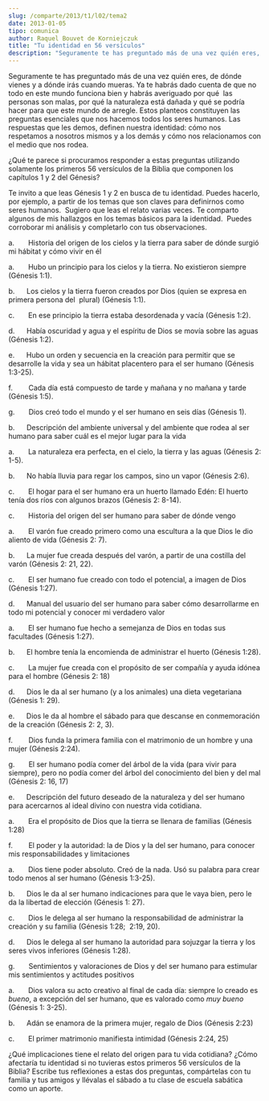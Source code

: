 ```yaml
---
slug: /comparte/2013/t1/l02/tema2
date: 2013-01-05
tipo: comunica
author: Raquel Bouvet de Korniejczuk
title: "Tu identidad en 56 versículos"
description: "Seguramente te has preguntado más de una vez quién eres, de dónde vienes y a  dónde irás cuando mueras. Ya te habrás dado cuenta de que no todo en este mundo  funciona bien y habrás averiguado por qué las personas son malas, por qué la  naturaleza está dañada y qué se podría h..."
---
```


Seguramente te has preguntado más de una vez quién eres, de dónde vienes y a dónde irás cuando mueras. Ya te habrás dado cuenta de que no todo en este mundo funciona bien y habrás averiguado por qué  las personas son malas, por qué la naturaleza está dañada y qué se podría hacer para que este mundo de arregle. Estos planteos constituyen las preguntas esenciales que nos hacemos todos los seres humanos. Las respuestas que les demos, definen nuestra identidad: cómo nos respetamos a nosotros mismos y a los demás y cómo nos relacionamos con el medio que nos rodea.

¿Qué te parece si procuramos responder a estas preguntas utilizando solamente los primeros 56 versículos de la Biblia que componen los capítulos 1 y 2 del Génesis?

Te invito a que leas Génesis 1 y 2 en busca de tu identidad. Puedes hacerlo, por ejemplo, a partir de los temas que son claves para definirnos como seres humanos.  Sugiero que leas el relato varias veces. Te comparto algunos de mis hallazgos en los temas básicos para la identidad.  Puedes corroborar mi análisis y completarlo con tus observaciones.

a.       Historia del origen de los cielos y la tierra para saber de dónde surgió mi hábitat y cómo vivir en él

a.       Hubo un principio para los cielos y la tierra. No existieron siempre (Génesis 1:1).

b.      Los cielos y la tierra fueron creados por Dios (quien se expresa en primera persona del  plural) (Génesis 1:1).

c.       En ese principio la tierra estaba desordenada y vacía (Génesis 1:2).

d.      Había oscuridad y agua y el espíritu de Dios se movía sobre las aguas (Génesis 1:2).

e.      Hubo un orden y secuencia en la creación para permitir que se desarrolle la vida y sea un hábitat placentero para el ser humano (Génesis 1:3-25).

f.        Cada día está compuesto de tarde y mañana y no mañana y tarde (Génesis 1:5).

g.       Dios creó todo el mundo y el ser humano en seis días (Génesis 1).

b.      Descripción del ambiente universal y del ambiente que rodea al ser humano para saber cuál es el mejor lugar para la vida

a.       La naturaleza era perfecta, en el cielo, la tierra y las aguas (Génesis 2: 1-5).

b.      No había lluvia para regar los campos, sino un vapor (Génesis 2:6).

c.       El hogar para el ser humano era un huerto llamado Edén: El huerto tenía dos ríos con algunos brazos (Génesis 2: 8-14).

c.       Historia del origen del ser humano para saber de dónde vengo

a.       El varón fue creado primero como una escultura a la que Dios le dio aliento de vida (Génesis 2: 7).

b.      La mujer fue creada después del varón, a partir de una costilla del varón (Génesis 2: 21, 22).

c.       El ser humano fue creado con todo el potencial, a imagen de Dios (Génesis 1:27).

d.      Manual del usuario del ser humano para saber cómo desarrollarme en todo mi potencial y conocer mi verdadero valor

a.       El ser humano fue hecho a semejanza de Dios en todas sus facultades (Génesis 1:27).

b.      El hombre tenía la encomienda de administrar el huerto (Génesis 1:28).

c.       La mujer fue creada con el propósito de ser compañía y ayuda idónea para el hombre (Génesis 2: 18)

d.      Dios le da al ser humano (y a los animales) una dieta vegetariana (Génesis 1: 29).

e.      Dios le da al hombre el sábado para que descanse en conmemoración de la creación (Génesis 2: 2, 3).

f.        Dios funda la primera familia con el matrimonio de un hombre y una mujer (Génesis 2:24).

g.       El ser humano podía comer del árbol de la vida (para vivir para siempre), pero no podía comer del árbol del conocimiento del bien y del mal (Génesis 2: 16, 17)

e.      Descripción del futuro deseado de la naturaleza y del ser humano para acercarnos al ideal divino con nuestra vida cotidiana.

a.       Era el propósito de Dios que la tierra se llenara de familias (Génesis 1:28)

f.        El poder y la autoridad: la de Dios y la del ser humano, para conocer mis responsabilidades y limitaciones

a.       Dios tiene poder absoluto. Creó de la nada. Usó su palabra para crear todo menos al ser humano (Génesis 1:3-25).

b.      Dios le da al ser humano indicaciones para que le vaya bien, pero le da la libertad de elección (Génesis 1: 27).

c.       Dios le delega al ser humano la responsabilidad de administrar la creación y su familia (Génesis 1:28;  2:19, 20).

d.      Dios le delega al ser humano la autoridad para sojuzgar la tierra y los seres vivos inferiores (Génesis 1:28).

g.       Sentimientos y valoraciones de Dios y del ser humano para estimular mis sentimientos y actitudes positivos

a.       Dios valora su acto creativo al final de cada día: siempre lo creado es _bueno_, a excepción del ser humano, que es valorado como _muy bueno_ (Génesis 1: 3-25).

b.      Adán se enamora de la primera mujer, regalo de Dios (Génesis 2:23)

c.       El primer matrimonio manifiesta intimidad (Génesis 2:24, 25)

¿Qué implicaciones tiene el relato del origen para tu vida cotidiana? ¿Cómo afectaría tu identidad si no tuvieras estos primeros 56 versículos de la Biblia? Escribe tus reflexiones a estas dos preguntas, compártelas con tu familia y tus amigos y llévalas el sábado a tu clase de escuela sabática como un aporte.
